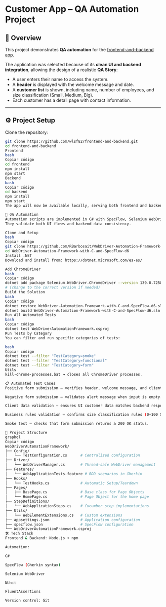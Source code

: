 # Customer App – QA Automation Project

## 📖 Overview
This project demonstrates **QA automation** for the [frontend-and-backend app](https://github.com/wlsf82/frontend-and-backend).

The application was selected because of its **clean UI and backend integration**, allowing the design of a realistic **QA Story**:
- A user enters their name to access the system.
- A **header** is displayed with the welcome message and date.
- A **customer list** is shown, including name, number of employees, and size classification (Small, Medium, Big).
- Each customer has a detail page with contact information.

---

## ⚙️ Project Setup

Clone the repository:
```bash
git clone https://github.com/wlsf82/frontend-and-backend.git
cd frontend-and-backend
Frontend
bash
Copiar código
cd frontend
npm install
npm start
Backend
bash
Copiar código
cd backend
npm install
npm start
The app will now be available locally, serving both frontend and backend components.

🤖 QA Automation
Automation scripts are implemented in C# with SpecFlow, Selenium WebDriver, NUnit, and FluentAssertions.
They validate both UI flows and backend data consistency.

Clone and Setup
bash
Copiar código
git clone https://github.com/RBarbosait/WebDriver-Automation-Framework-with-C-and-SpecFlow-d6
cd WebDriver-Automation-Framework-with-C-and-SpecFlow-d6
Install .NET
Download and install from: https://dotnet.microsoft.com/es-es/

Add ChromeDriver
bash
Copiar código
dotnet add package Selenium.WebDriver.ChromeDriver --version 139.0.7258.15400
# (change to the correct version if needed)
Build the Solution
bash
Copiar código
dotnet restore WebDriver-Automation-Framework-with-C-and-SpecFlow-d6.sln
dotnet build WebDriver-Automation-Framework-with-C-and-SpecFlow-d6.sln
Run All Automated Tests
bash
Copiar código
dotnet test WebDriverAutomationFramework.csproj
Run Tests by Category
You can filter and run specific categories of tests:

bash
Copiar código
dotnet test --filter "TestCategory=smoke"
dotnet test --filter "TestCategory=functional"
dotnet test --filter "TestCategory=form"
Utils
kill-chrome-processes.bat → closes all ChromeDriver processes.

📋 Automated Test Cases
Positive form submission – verifies header, welcome message, and client list load.

Negative form submission – validates alert message when input is empty.

Client data validation – ensures UI customer data matches backend response.

Business rules validation – confirms size classification rules (0–100 Small, 101–999 Medium, ≥1000 Big).

Smoke test – checks that form submission returns a 200 OK status.

📂 Project Structure
graphql
Copiar código
WebDriverAutomationFramework/
├── Config/
│   └── TestConfiguration.cs      # Centralized configuration
├── Driver/
│   └── WebDriverManager.cs       # Thread-safe WebDriver management
├── Features/
│   └── WebApplicationTests.feature # BDD scenarios in Gherkin
├── Hooks/
│   └── TestHooks.cs              # Automatic Setup/Teardown
├── Pages/
│   ├── BasePage.cs               # Base class for Page Objects
│   └── HomePage.cs               # Page Object for the home page
├── StepDefinitions/
│   └── WebApplicationSteps.cs    # Cucumber step implementations
├── Utils/
│   └── WebElementExtensions.cs   # Custom extensions
├── appsettings.json              # Application configuration
├── specflow.json                 # SpecFlow configuration
└── WebDriverAutomationFramework.csproj
🛠️ Tech Stack
Frontend & Backend: Node.js + npm

Automation:

C#

SpecFlow (Gherkin syntax)

Selenium WebDriver

NUnit

FluentAssertions

Version control: Git


